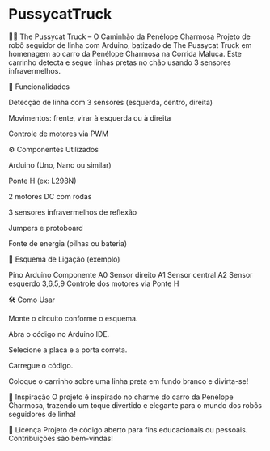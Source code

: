 # PussycatTruck
🚚💖 The Pussycat Truck – O Caminhão da Penélope Charmosa
Projeto de robô seguidor de linha com Arduino, batizado de The Pussycat Truck em homenagem ao carro da Penélope Charmosa na Corrida Maluca. Este carrinho detecta e segue linhas pretas no chão usando 3 sensores infravermelhos.

🧠 Funcionalidades

Detecção de linha com 3 sensores (esquerda, centro, direita)

Movimentos: frente, virar à esquerda ou à direita

Controle de motores via PWM

⚙️ Componentes Utilizados

Arduino (Uno, Nano ou similar)

Ponte H (ex: L298N)

2 motores DC com rodas

3 sensores infravermelhos de reflexão

Jumpers e protoboard

Fonte de energia (pilhas ou bateria)

🔌 Esquema de Ligação (exemplo)

Pino Arduino	Componente
A0	Sensor direito
A1	Sensor central
A2	Sensor esquerdo
3,6,5,9	Controle dos motores via Ponte H

🛠️ Como Usar

Monte o circuito conforme o esquema.

Abra o código no Arduino IDE.

Selecione a placa e a porta correta.

Carregue o código.

Coloque o carrinho sobre uma linha preta em fundo branco e divirta-se!

🐾 Inspiração
O projeto é inspirado no charme do carro da Penélope Charmosa, trazendo um toque divertido e elegante para o mundo dos robôs seguidores de linha!

📄 Licença
Projeto de código aberto para fins educacionais ou pessoais. Contribuições são bem-vindas!
